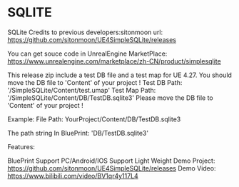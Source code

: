 # SQLITE
SQLite
Credits to previous developers:sitonmoon
url: https://github.com/sitonmoon/UE4SimpleSQLite/releases

You can get souce code in UnrealEngine MarketPlace:
https://www.unrealengine.com/marketplace/zh-CN/product/simplesqlite

This release zip include a test DB file and a test map for UE 4.27.
You should move the DB file to 'Content' of your project !
Test DB Path: '/SimpleSQLite/Content/test.umap'
Test Map Path: '/SimpleSQLite/Content/DB/TestDB.sqlite3'
Please move the DB file to 'Content' of your project !

Example:
File Path: YourProject/Content/DB/TestDB.sqlite3

The path string In BluePrint:
'DB/TestDB.sqlite3'



Features:

BluePrint Support
PC/Android/IOS Support
Light Weight
Demo Project: https://github.com/sitonmoon/UE4SimpleSQLite/releases
Demo Video: https://www.bilibili.com/video/BV1qr4y117L4